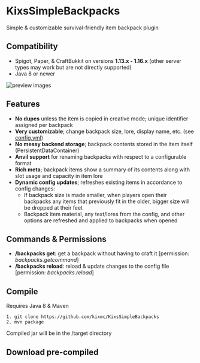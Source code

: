 # KixsSimpleBackpacks
Simple & customizable survival-friendly item backpack plugin

## Compatibility
* Spigot, Paper, & CraftBukkit on versions **1.13.x - 1.16.x** (other server types may work but are not directly supported)
* Java 8 or newer

![preview images](https://i.imgur.com/vVl5ojB.png)

## Features
* **No dupes** unless the item is copied in creative mode; unique identifier assigned per backpack
* **Very customizable**; change backpack size, lore, display name, etc. (see [config.yml](src/config.yml))
* **No messy backend storage**; backpack contents stored in the item itself (PersistentDataContainer)
* **Anvil support** for renaming backpacks with respect to a configurable format
* **Rich meta**; backpack items show a summary of its contents along with slot usage and capacity in item lore
* **Dynamic config updates**; refreshes existing items in accordance to config changes:
  * If backpack size is made smaller, when players open their backpacks any items that previously fit in the older, bigger size will be dropped at their feet
  * Backpack item material, any text/lores from the config, and other options are refreshed and applied to backpacks when opened

## Commands & Permissions
- **/backpacks get**: get a backpack without having to craft it [permission: *backpacks.getcommand*]
- **/backpacks reload**: reload & update changes to the config file [permission: *backpacks.reload*]

## Compile
Requires Java 8 & Maven
```
1. git clone https://github.com/kixmc/KixsSimpleBackpacks
2. mvn package
```
Compiled jar will be in the /target directory

## Download pre-compiled

